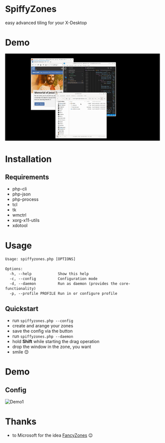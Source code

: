 
# SpiffyZones

easy advanced tiling for your X-Desktop

# Demo
![Demo1](https://github.com/TheUnknownOnes/SpiffyZones/raw/main/demo/SpiffiyZonesDemo1.gif)

# Installation
## Requirements

 - php-cli
 - php-json
 - php-process
 - tcl
 - tk
 - wmctrl
 - xorg-x11-utils
 - xdotool

# Usage

```
Usage: spiffyzones.php [OPTIONS]

Options:
  -h, --help            Show this help
  -c, --config          Configuration mode
  -d, --daemon          Run as daemon (provides the core-functionality)
  -p, --profile PROFILE Run in or configure profile
```

## Quickstart
 - run `spiffyzones.php --config`
 - create and arange your zones
 - save the config via the button
 - run `spiffyzones.php --daemon`
 - hold **Shift** while starting the drag operation
 - drop the window in the zone, you want
 - smile 😊

 # Demo
 ## Config
![Demo1](https://github.com/TheUnknownOnes/SpiffyZones/raw/main/demo/SpiffiyZonesConfig1.gif)
 
# Thanks
 - to Microsoft for the idea [FancyZones](https://docs.microsoft.com/en-us/windows/powertoys/fancyzones) 😉
